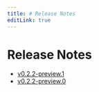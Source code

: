```yaml
---
title: # Release Notes
editLink: true
---
```


# Release Notes

- [v0.2.2-preview.1](v0.2.2-preview.1)
- [v0.2.2-preview.0](v0.2.2-preview.0)